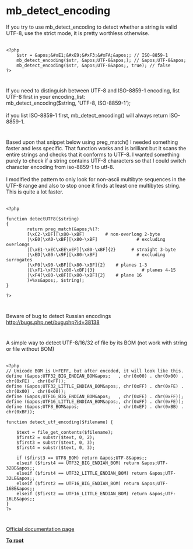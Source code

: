 # mb_detect_encoding



If you try to use mb_detect_encoding to detect whether a string is valid UTF-8, use the strict mode, it is pretty worthless otherwise.<br><br>

```
<?php
    $str = &apos;&#xE1;&#xE9;&#xF3;&#xFA;&apos;; // ISO-8859-1
    mb_detect_encoding($str, &apos;UTF-8&apos;); // &apos;UTF-8&apos;
    mb_detect_encoding($str, &apos;UTF-8&apos;, true); // false
?>
```
  

#

If you need to distinguish between UTF-8 and ISO-8859-1 encoding, list UTF-8 first in your encoding_list:<br>mb_detect_encoding($string, &apos;UTF-8, ISO-8859-1&apos;);<br><br>if you list ISO-8859-1 first, mb_detect_encoding() will always return ISO-8859-1.  

#

Based upon that snippet below using preg_match() I needed something faster and less specific.  That function works and is brilliant but it scans the entire strings and checks that it conforms to UTF-8.  I wanted something purely to check if a string contains UTF-8 characters so that I could switch character encoding from iso-8859-1 to utf-8.<br><br>I modified the pattern to only look for non-ascii multibyte sequences in the UTF-8 range and also to stop once it finds at least one multibytes string.  This is quite a lot faster.<br><br>

```
<?php

function detectUTF8($string)
{
        return preg_match(&apos;%(?:
        [\xC2-\xDF][\x80-\xBF]        # non-overlong 2-byte
        |\xE0[\xA0-\xBF][\x80-\xBF]               # excluding overlongs
        |[\xE1-\xEC\xEE\xEF][\x80-\xBF]{2}      # straight 3-byte
        |\xED[\x80-\x9F][\x80-\xBF]               # excluding surrogates
        |\xF0[\x90-\xBF][\x80-\xBF]{2}    # planes 1-3
        |[\xF1-\xF3][\x80-\xBF]{3}                  # planes 4-15
        |\xF4[\x80-\x8F][\x80-\xBF]{2}    # plane 16
        )+%xs&apos;, $string);
}

?>
```
  

#

Beware of bug to detect Russian encodings<br>http://bugs.php.net/bug.php?id=38138  

#

A simple way to detect UTF-8/16/32 of file by its BOM (not work with string or file without BOM)<br><br>

```
<?php
// Unicode BOM is U+FEFF, but after encoded, it will look like this.
define (&apos;UTF32_BIG_ENDIAN_BOM&apos;   , chr(0x00) . chr(0x00) . chr(0xFE) . chr(0xFF));
define (&apos;UTF32_LITTLE_ENDIAN_BOM&apos;, chr(0xFF) . chr(0xFE) . chr(0x00) . chr(0x00));
define (&apos;UTF16_BIG_ENDIAN_BOM&apos;   , chr(0xFE) . chr(0xFF));
define (&apos;UTF16_LITTLE_ENDIAN_BOM&apos;, chr(0xFF) . chr(0xFE));
define (&apos;UTF8_BOM&apos;               , chr(0xEF) . chr(0xBB) . chr(0xBF));

function detect_utf_encoding($filename) {

    $text = file_get_contents($filename);
    $first2 = substr($text, 0, 2);
    $first3 = substr($text, 0, 3);
    $first4 = substr($text, 0, 3);
    
    if ($first3 == UTF8_BOM) return &apos;UTF-8&apos;;
    elseif ($first4 == UTF32_BIG_ENDIAN_BOM) return &apos;UTF-32BE&apos;;
    elseif ($first4 == UTF32_LITTLE_ENDIAN_BOM) return &apos;UTF-32LE&apos;;
    elseif ($first2 == UTF16_BIG_ENDIAN_BOM) return &apos;UTF-16BE&apos;;
    elseif ($first2 == UTF16_LITTLE_ENDIAN_BOM) return &apos;UTF-16LE&apos;;
}
?>
```
  

#

[Official documentation page](https://www.php.net/manual/en/function.mb-detect-encoding.php)

**[To root](/README.md)**